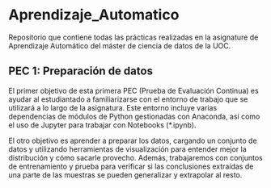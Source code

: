 # Aprendizaje_Automatico

Repositorio que contiene todas las prácticas realizadas en la asignature de Aprendizaje Automático del máster de ciencia de datos de la UOC.

## PEC 1: Preparación de datos

El primer objetivo de esta primera PEC (Prueba de Evaluación Continua) es ayudar al estudiantado a familiarizarse con el entorno de trabajo que se utilizará a lo largo de la asignatura. Este entorno incluye varias dependencias de módulos de Python gestionadas con Anaconda, así como el uso de Jupyter para trabajar con Notebooks (*.ipynb).

El otro objetivo es aprender a preparar los datos, cargando un conjunto de datos y utilizando herramientas de visualización para entender mejor la distribución y cómo sacarle provecho. Además, trabajaremos con conjuntos de entrenamiento y prueba para verificar si las conclusiones extraídas de una parte de las muestras se pueden generalizar y extrapolar al resto.